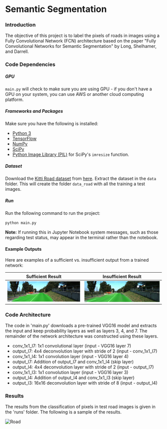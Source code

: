 # Semantic Segmentation
### Introduction
The objective of this project is to label the pixels of roads in images using a Fully Convolutional Network (FCN) architecture based on the paper "Fully Convolutional Networks for Semantic Segmentation" by Long, Shelhamer, and Darrell. 

### Code Dependencies
##### GPU
`main.py` will check to make sure you are using GPU - if you don't have a GPU on your system, you can use AWS or another cloud computing platform.
##### Frameworks and Packages
Make sure you have the following is installed:
 - [Python 3](https://www.python.org/)
 - [TensorFlow](https://www.tensorflow.org/)
 - [NumPy](http://www.numpy.org/)
 - [SciPy](https://www.scipy.org/)
 - [Python Image Library (PIL)](https://pillow.readthedocs.io/) for SciPy's `imresize` function.

##### Dataset
Download the [Kitti Road dataset](http://www.cvlibs.net/datasets/kitti/eval_road.php) from [here](http://www.cvlibs.net/download.php?file=data_road.zip).  Extract the dataset in the `data` folder.  This will create the folder `data_road` with all the training a test images.

##### Run
Run the following command to run the project:
```
python main.py
```
**Note:** If running this in Jupyter Notebook system messages, such as those regarding test status, may appear in the terminal rather than the notebook.

#### Example Outputs
Here are examples of a sufficient vs. insufficient output from a trained network:

Sufficient Result          |  Insufficient Result
:-------------------------:|:-------------------------:
![Sufficient](./examples/sufficient_result.png)  |  ![Insufficient](./examples/insufficient_result.png)

### Code Architecture
The code in 'main.py' downloads a pre-trained VGG16 model and extracts the input and keep probability layers as well as layers 3, 4, and 7. The remainder of the network architecture was constructed using these layers.

- conv_1x1_l7: 1x1 convolutional layer (input - VGG16 layer 7)
- output_l7: 4x4 deconvolution layer with stride of 2 (input - conv_1x1_l7)
- conv_1x1_l4: 1x1 convolution layer (input - VGG16 layer 4)
- output_l7: Addition of output_l7 and conv_1x1_l4 (skip layer)
- output_l4: 4x4 deconvolution layer with stride of 2 (input - output_l7)
- conv_1x1_l3: 1x1 convolution layer (input - VGG16 layer 3)
- output_l4: Addition of output_l4 and conv_1x1_l3 (skip layer)
- output_l3: 16x16 deconvolution layer with stride of 8 (input - output_l4)


### Results
The results from the classification of pixels in test road images is given in the 'runs' folder. The following is a sample of the results.

![Road](Run.gif)
